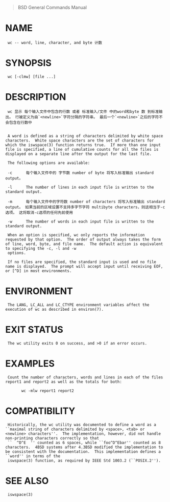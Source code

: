 > BSD General Commands Manual

# NAME
     wc -- word, line, character, and byte 计数

# SYNOPSIS
     wc [-clmw] [file ...]

# DESCRIPTION
     wc 显示 每个输入文件中包含的行数 或者 标准输入/文件 中的word和byte 数 到标准输出。 行被定义为由`<newline>`字符分隔的字符串。 最后一个`<newline>`之后的字符不会包含在行数中


     A word is defined as a string of characters delimited by white space characters.  White space characters are the set of characters for which the iswspace(3) function returns true.  If more than one input file is specified, a line of cumulative counts for all the files is displayed on a separate line after the output for the last file.

     The following options are available:

     -c      每个输入文件中的 字节数 number of byte 将写入标准输出 standard output。

     -l      The number of lines in each input file is written to the standard output.

     -m      每个输入文件中的字符数 number of characters 将写入标准输出 standard output。 如果当前的区域设置不支持多字节字符 multibyte characters，则这相当于-c选项。 这将取消-c选项的任何先前使用

     -w      The number of words in each input file is written to the standard output.

     When an option is specified, wc only reports the information requested by that option.  The order of output always takes the form of line, word, byte, and file name.  The default action is equivalent to specifying the -c, -l and -w
     options.

     If no files are specified, the standard input is used and no file name is displayed.  The prompt will accept input until receiving EOF, or [^D] in most environments.

# ENVIRONMENT
     The LANG, LC_ALL and LC_CTYPE environment variables affect the execution of wc as described in environ(7).

# EXIT STATUS
     The wc utility exits 0 on success, and >0 if an error occurs.

# EXAMPLES
     Count the number of characters, words and lines in each of the files report1 and report2 as well as the totals for both:

           wc -mlw report1 report2

# COMPATIBILITY
     Historically, the wc utility was documented to define a word as a ``maximal string of characters delimited by <space>, <tab> or <newline> characters''.  The implementation, however, did not handle non-printing characters correctly so that
     ``  ^D^E  '' counted as 6 spaces, while ``foo^D^Ebar'' counted as 8 characters.  4BSD systems after 4.3BSD modified the implementation to be consistent with the documentation.  This implementation defines a ``word'' in terms of the
     iswspace(3) function, as required by IEEE Std 1003.2 (``POSIX.2'').

# SEE ALSO
     iswspace(3)
